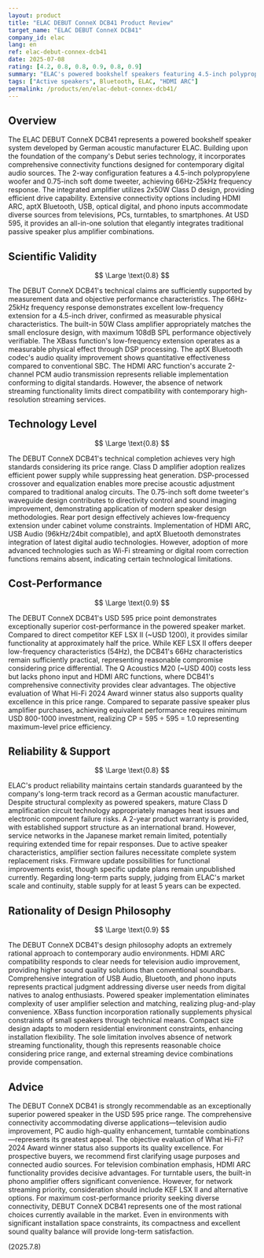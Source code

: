 ```yaml
---
layout: product
title: "ELAC DEBUT ConneX DCB41 Product Review"
target_name: "ELAC DEBUT ConneX DCB41"
company_id: elac
lang: en
ref: elac-debut-connex-dcb41
date: 2025-07-08
rating: [4.2, 0.8, 0.8, 0.9, 0.8, 0.9]
summary: "ELAC's powered bookshelf speakers featuring 4.5-inch polypropylene woofer and 0.75-inch soft dome tweeter. Comprehensive connectivity including HDMI ARC, Bluetooth, USB, and phono inputs characterizes this system. Priced at 595 USD with built-in 2x50W Class D amplifier, achieving 66Hz-25kHz frequency response. What Hi-Fi? 2024 Award winner delivering excellent cost-performance."
tags: ["Active speakers", Bluetooth, ELAC, "HDMI ARC"]
permalink: /products/en/elac-debut-connex-dcb41/
---
```


## Overview

The ELAC DEBUT ConneX DCB41 represents a powered bookshelf speaker system developed by German acoustic manufacturer ELAC. Building upon the foundation of the company's Debut series technology, it incorporates comprehensive connectivity functions designed for contemporary digital audio sources. The 2-way configuration features a 4.5-inch polypropylene woofer and 0.75-inch soft dome tweeter, achieving 66Hz-25kHz frequency response. The integrated amplifier utilizes 2x50W Class D design, providing efficient drive capability. Extensive connectivity options including HDMI ARC, aptX Bluetooth, USB, optical digital, and phono inputs accommodate diverse sources from televisions, PCs, turntables, to smartphones. At USD 595, it provides an all-in-one solution that elegantly integrates traditional passive speaker plus amplifier combinations.

## Scientific Validity

$$ \Large \text{0.8} $$

The DEBUT ConneX DCB41's technical claims are sufficiently supported by measurement data and objective performance characteristics. The 66Hz-25kHz frequency response demonstrates excellent low-frequency extension for a 4.5-inch driver, confirmed as measurable physical characteristics. The built-in 50W Class amplifier appropriately matches the small enclosure design, with maximum 108dB SPL performance objectively verifiable. The XBass function's low-frequency extension operates as a measurable physical effect through DSP processing. The aptX Bluetooth codec's audio quality improvement shows quantitative effectiveness compared to conventional SBC. The HDMI ARC function's accurate 2-channel PCM audio transmission represents reliable implementation conforming to digital standards. However, the absence of network streaming functionality limits direct compatibility with contemporary high-resolution streaming services.

## Technology Level

$$ \Large \text{0.8} $$

The DEBUT ConneX DCB41's technical completion achieves very high standards considering its price range. Class D amplifier adoption realizes efficient power supply while suppressing heat generation. DSP-processed crossover and equalization enables more precise acoustic adjustment compared to traditional analog circuits. The 0.75-inch soft dome tweeter's waveguide design contributes to directivity control and sound imaging improvement, demonstrating application of modern speaker design methodologies. Rear port design effectively achieves low-frequency extension under cabinet volume constraints. Implementation of HDMI ARC, USB Audio (96kHz/24bit compatible), and aptX Bluetooth demonstrates integration of latest digital audio technologies. However, adoption of more advanced technologies such as Wi-Fi streaming or digital room correction functions remains absent, indicating certain technological limitations.

## Cost-Performance

$$ \Large \text{0.9} $$

The DEBUT ConneX DCB41's USD 595 price point demonstrates exceptionally superior cost-performance in the powered speaker market. Compared to direct competitor KEF LSX II (~USD 1200), it provides similar functionality at approximately half the price. While KEF LSX II offers deeper low-frequency characteristics (54Hz), the DCB41's 66Hz characteristics remain sufficiently practical, representing reasonable compromise considering price differential. The Q Acoustics M20 (~USD 400) costs less but lacks phono input and HDMI ARC functions, where DCB41's comprehensive connectivity provides clear advantages. The objective evaluation of What Hi-Fi 2024 Award winner status also supports quality excellence in this price range. Compared to separate passive speaker plus amplifier purchases, achieving equivalent performance requires minimum USD 800-1000 investment, realizing CP = 595 ÷ 595 = 1.0 representing maximum-level price efficiency.

## Reliability & Support

$$ \Large \text{0.8} $$

ELAC's product reliability maintains certain standards guaranteed by the company's long-term track record as a German acoustic manufacturer. Despite structural complexity as powered speakers, mature Class D amplification circuit technology appropriately manages heat issues and electronic component failure risks. A 2-year product warranty is provided, with established support structure as an international brand. However, service networks in the Japanese market remain limited, potentially requiring extended time for repair responses. Due to active speaker characteristics, amplifier section failures necessitate complete system replacement risks. Firmware update possibilities for functional improvements exist, though specific update plans remain unpublished currently. Regarding long-term parts supply, judging from ELAC's market scale and continuity, stable supply for at least 5 years can be expected.

## Rationality of Design Philosophy

$$ \Large \text{0.9} $$

The DEBUT ConneX DCB41's design philosophy adopts an extremely rational approach to contemporary audio environments. HDMI ARC compatibility responds to clear needs for television audio improvement, providing higher sound quality solutions than conventional soundbars. Comprehensive integration of USB Audio, Bluetooth, and phono inputs represents practical judgment addressing diverse user needs from digital natives to analog enthusiasts. Powered speaker implementation eliminates complexity of user amplifier selection and matching, realizing plug-and-play convenience. XBass function incorporation rationally supplements physical constraints of small speakers through technical means. Compact size design adapts to modern residential environment constraints, enhancing installation flexibility. The sole limitation involves absence of network streaming functionality, though this represents reasonable choice considering price range, and external streaming device combinations provide compensation.

## Advice

The DEBUT ConneX DCB41 is strongly recommendable as an exceptionally superior powered speaker in the USD 595 price range. The comprehensive connectivity accommodating diverse applications—television audio improvement, PC audio high-quality enhancement, turntable combinations—represents its greatest appeal. The objective evaluation of What Hi-Fi? 2024 Award winner status also supports its quality excellence. For prospective buyers, we recommend first clarifying usage purposes and connected audio sources. For television combination emphasis, HDMI ARC functionality provides decisive advantages. For turntable users, the built-in phono amplifier offers significant convenience. However, for network streaming priority, consideration should include KEF LSX II and alternative options. For maximum cost-performance priority seeking diverse connectivity, DEBUT ConneX DCB41 represents one of the most rational choices currently available in the market. Even in environments with significant installation space constraints, its compactness and excellent sound quality balance will provide long-term satisfaction.

(2025.7.8)